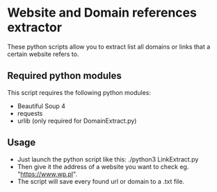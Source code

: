 # Website and Domain references extractor
These python scripts allow you to extract list all domains or links that a certain website refers to. 

## Required python modules
This script requires the following python modules:
* Beautiful Soup 4
* requests
* urlib (only required for DomainExtract.py)

## Usage
* Just launch the python script like this: ./python3 LinkExtract.py
* Then give it the address of a website you want to check eg. "https://www.wp.pl".
* The script will save every found url or domain to a .txt file.
